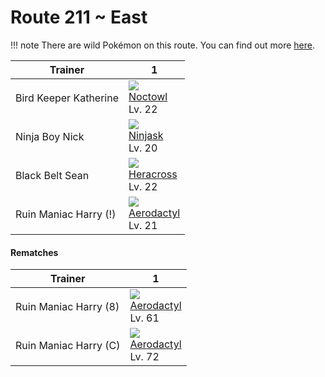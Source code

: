 # Route 211 ~ East

!!! note
    There are wild Pokémon on this route. You can find out more [here](../../wild_pokemon/route_211__east/).


Trainer               | 1                                    | 
---                   | ---                                  | 
Bird Keeper Katherine | ![][164]<br> [Noctowl]<br> Lv. 22    | 
Ninja Boy Nick        | ![][291]<br> [Ninjask]<br> Lv. 20    | 
Black Belt Sean       | ![][214]<br> [Heracross]<br> Lv. 22  | 
Ruin Maniac Harry (!) | ![][142]<br> [Aerodactyl]<br> Lv. 21 | 

#### Rematches

Trainer               | 1                                    | 
---                   | ---                                  | 
Ruin Maniac Harry (8) | ![][142]<br> [Aerodactyl]<br> Lv. 61 | 
Ruin Maniac Harry (C) | ![][142]<br> [Aerodactyl]<br> Lv. 72 | 

[Aerodactyl]: ../../pokemon_changes/142/
[Noctowl]: ../../pokemon_changes/164/
[Heracross]: ../../pokemon_changes/214/
[Ninjask]: ../../pokemon_changes/291/
[142]: ../img/pokemon/142.png
[164]: ../img/pokemon/164.png
[214]: ../img/pokemon/214.png
[291]: ../img/pokemon/291.png
